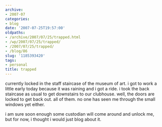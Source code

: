 ```yaml
---
archive:
- 2007-07
categories:
- blog
date: '2007-07-25T19:57:00'
oldpaths:
- /archive/2007/07/25/trapped.html
- /wp/2007/07/25/trapped/
- /2007/07/25/trapped/
- /blog/86
slug: '1185393420'
tags:
- personal
title: trapped
---
```


currently locked in the staff staircase of the museum of art. i got to
work a little early today because it was raining and i got a ride. i took
the back staircase as usual to get downstairs to our clubhouse. well, the
doors are locked to get back out. all of them. no one has seen me through
the small windows yet either.

i am sure soon enough some custodian will come around and unlock me, but
for now, i thought i would just blog about it.

